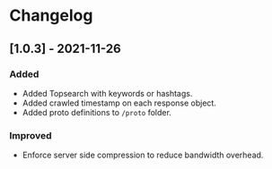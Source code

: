 # Changelog

## [1.0.3] - 2021-11-26
### Added
- Added Topsearch with keywords or hashtags.
- Added crawled timestamp on each response object.
- Added proto definitions to `/proto` folder.

### Improved
- Enforce server side compression to reduce bandwidth overhead.
